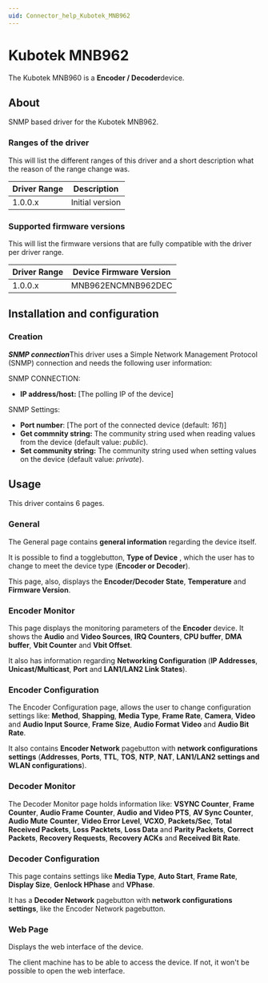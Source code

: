 ```yaml
---
uid: Connector_help_Kubotek_MNB962
---
```


# Kubotek MNB962

The Kubotek MNB960 is a **Encoder / Decoder**device.

## About

SNMP based driver for the Kubotek MNB962.

### Ranges of the driver

This will list the different ranges of this driver and a short description what the reason of the range change was.

| **Driver Range** | **Description** |
|------------------|-----------------|
| 1.0.0.x          | Initial version |

### Supported firmware versions

This will list the firmware versions that are fully compatible with the driver per driver range.

| **Driver Range** | **Device Firmware Version** |
|------------------|-----------------------------|
| 1.0.0.x          | MNB962ENCMNB962DEC          |

## Installation and configuration

### Creation

***SNMP connection***This driver uses a Simple Network Management Protocol (SNMP) connection and needs the following user information:

SNMP CONNECTION:

- **IP address/host:** \[The polling IP of the device\]

SNMP Settings:

- **Port number**: \[The port of the connected device (default: *161*)\]
- **Get commnity string:** The community string used when reading values from the device (default value: *public*).
- **Set community string:** The community string used when setting values on the device (default value: *private*).

## Usage

This driver contains 6 pages.

### General

The General page contains **general information** regarding the device itself.

It is possible to find a togglebutton, **Type of Device** , which the user has to change to meet the device type (**Encoder or Decoder**).

This page, also, displays the **Encoder/Decoder State**, **Temperature** and **Firmware Version**.

### Encoder Monitor

This page displays the monitoring parameters of the **Encoder** device. It shows the **Audio** and **Video Sources**, **IRQ Counters**, **CPU buffer**, **DMA buffer**, **Vbit Counter** and **Vbit Offset**.

It also has information regarding **Networking Configuration** (**IP Addresses**, **Unicast/Multicast**, **Port** and **LAN1/LAN2 Link States**).

### Encoder Configuration

The Encoder Configuration page, allows the user to change configuration settings like: **Method**, **Shapping**, **Media Type**, **Frame Rate**, **Camera**, **Video** and **Audio Input Source**, **Frame Size**, **Audio Format** **Video** and **Audio Bit Rate**.

It also contains **Encoder Network** pagebutton with **network configurations** **settings** (**Addresses**, **Ports**, **TTL**, **TOS**, **NTP**, **NAT**, **LAN1/LAN2 settings and** **WLAN configurations**).

### Decoder Monitor

The Decoder Monitor page holds information like: **VSYNC Counter**, **Frame Counter**, **Audio Frame** **Counter**, **Audio** **and Video PTS**, **AV Sync Counter**, **Audio Mute** **Counter**, **Video Error Level**, **VCXO**, **Packets/Sec**, **Total Received Packets**, **Loss** **Packtets**, **Loss Data** and **Parity Packets**, **Correct Packets**, **Recovery Requests**, **Recovery ACKs** and **Received Bit Rate**.

### Decoder Configuration

This page contains settings like **Media Type**, **Auto Start**, **Frame Rate**, **Display Size**, **Genlock HPhase** and **VPhase**.

It has a **Decoder Network** pagebutton with **network configurations settings**, like the Encoder Network pagebutton.

### Web Page

Displays the web interface of the device.

The client machine has to be able to access the device. If not, it won't be possible to open the web interface.
